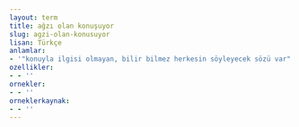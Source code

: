 ```yaml
---
layout: term
title: ağzı olan konuşuyor
slug: agzi-olan-konusuyor
lisan: Türkçe
anlamlar:
- '"konuyla ilgisi olmayan, bilir bilmez herkesin söyleyecek sözü var" anlamında kullanılan bir söz'
ozellikler:
- - ''
ornekler:
- - ''
orneklerkaynak:
- - ''
---
```

